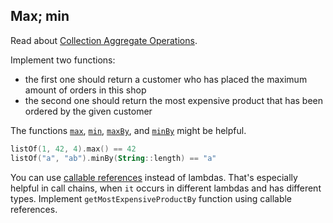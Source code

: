 ## Max; min

Read about [Collection Aggregate Operations](https://kotlinlang.org/docs/reference/collection-aggregate.html).

Implement two functions:
- the first one should return a customer who has placed the maximum amount of orders in this shop 
- the second one should return the most expensive product that has been ordered by the given customer

The functions
[`max`](https://kotlinlang.org/api/latest/jvm/stdlib/kotlin.collections/kotlin.-iterable/max.html),
[`min`](https://kotlinlang.org/api/latest/jvm/stdlib/kotlin.collections/kotlin.-iterable/min.html),
[`maxBy`](https://kotlinlang.org/api/latest/jvm/stdlib/kotlin.collections/kotlin.-iterable/max-by.html), and
[`minBy`](https://kotlinlang.org/api/latest/jvm/stdlib/kotlin.collections/kotlin.-iterable/min-by.html)
might be helpful.

```kotlin
listOf(1, 42, 4).max() == 42
listOf("a", "ab").minBy(String::length) == "a"
```

You can use [callable references](https://kotlinlang.org/docs/reference/lambdas.html#instantiating-a-function-type)
instead of lambdas. That's especially helpful in call chains, when
`it` occurs in different lambdas and has different types.
Implement `getMostExpensiveProductBy` function using callable references.  